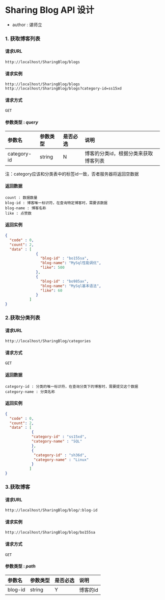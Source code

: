 # Sharing Blog API 设计
- author : 谌师立

### 1. 获取博客列表

#### 请求URL
    http://localhost/SharingBlog/blogs
    
#### 请求实例  
    http://localhost/SharingBlog/blogs
    http://localhost/SharingBlog/blogs?category-id=ss15xd
    
#### 请求方式
    GET

#### 参数类型 : *query*
|参数名    |参数类型   |是否必选   |说明 |
|:---    |:---    |:---    |:---    |
|category-id   |string |N  |博客的分类id，根据分类来获取博客列表  |  

注：category应该和分类表中的标签id一致，否者服务器将返回空数据

#### 返回数据
    count : 数据数量
    blog-id : 博客唯一标识符，在查询特定博客时，需要该数据
    blog-name : 博客名称
    like : 点赞数
    

#### 返回实例
~~~json
{
  "code" : 0,
  "count": 2,
  "data" : [
              {
                "blog-id" : "bo155sa",
                "blog-name": "MySql性能调优",
                "like": 500
              },
              {
                "blog-id" : "bo985ax",
                "blog-name": "MySql基本语法",
                "like": 60
              }
           ]
}
~~~  

### 2.获取分类列表  

#### 请求URL
    http://localhost/SharingBlog/categories

#### 请求方式
    GET  

#### 返回数据
    category-id : 分类的唯一标识符，在查询分类下的博客时，需要提交这个数据
    category-name : 分类名称

#### 返回实例
~~~json
{
  "code" : 0,
  "count": 2,
  "data" : [
            {
            "category-id" : "ss15xd",
            "category-name" : "SQL"
            },
            {
             "category-id" : "sh36d",
             "category-name" : "Linux"
            }
           ]
}
~~~

### 3.获取博客  

#### 请求URL  
    http://localhost/SharingBlog/blog/:blog-id  
   
#### 请求实例  
    http://localhost/SharingBlog/blog/bo155sa
    
#### 请求方式  
    GET  
    
#### 参数类型 : *path*
|参数名    |参数类型   |是否必选   |说明 |
|:---   |:---   |:---   |:---   |
|blog-id    |string |Y  |博客的id  |